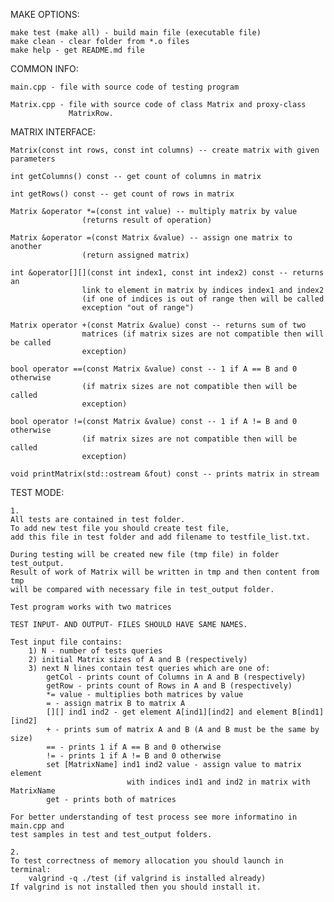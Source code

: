 
MAKE OPTIONS:

    make test (make all) - build main file (executable file)
    make clean - clear folder from *.o files
    make help - get README.md file


COMMON INFO:

    main.cpp - file with source code of testing program

    Matrix.cpp - file with source code of class Matrix and proxy-class
                 MatrixRow.

MATRIX INTERFACE:

    Matrix(const int rows, const int columns) -- create matrix with given parameters

    int getColumns() const -- get count of columns in matrix

    int getRows() const -- get count of rows in matrix

    Matrix &operator *=(const int value) -- multiply matrix by value
                    (returns result of operation)

    Matrix &operator =(const Matrix &value) -- assign one matrix to another
                    (return assigned matrix)

    int &operator[][](const int index1, const int index2) const -- returns an
                    link to element in matrix by indices index1 and index2
                    (if one of indices is out of range then will be called
                    exception "out of range")

    Matrix operator +(const Matrix &value) const -- returns sum of two
                    matrices (if matrix sizes are not compatible then will be called
                    exception)

    bool operator ==(const Matrix &value) const -- 1 if A == B and 0 otherwise
                    (if matrix sizes are not compatible then will be called
                    exception)

    bool operator !=(const Matrix &value) const -- 1 if A != B and 0 otherwise
                    (if matrix sizes are not compatible then will be called
                    exception)

    void printMatrix(std::ostream &fout) const -- prints matrix in stream


TEST MODE:

    1.
    All tests are contained in test folder.
    To add new test file you should create test file,
    add this file in test folder and add filename to testfile_list.txt.

    During testing will be created new file (tmp file) in folder test_output.
    Result of work of Matrix will be written in tmp and then content from tmp
    will be compared with necessary file in test_output folder.

    Test program works with two matrices

    TEST INPUT- AND OUTPUT- FILES SHOULD HAVE SAME NAMES.

    Test input file contains:
        1) N - number of tests queries
        2) initial Matrix sizes of A and B (respectively)
        3) next N lines contain test queries which are one of:
            getCol - prints count of Columns in A and B (respectively)
            getRow - prints count of Rows in A and B (respectively)
            *= value - multiplies both matrices by value
            = - assign matrix B to matrix A
            [][] ind1 ind2 - get element A[ind1][ind2] and element B[ind1][ind2]
            + - prints sum of matrix A and B (A and B must be the same by size)
            == - prints 1 if A == B and 0 otherwise
            != - prints 1 if A != B and 0 otherwise
            set [MatrixName] ind1 ind2 value - assign value to matrix element
                              with indices ind1 and ind2 in matrix with MatrixName
            get - prints both of matrices

    For better understanding of test process see more informatino in main.cpp and
    test samples in test and test_output folders.

    2.
    To test correctness of memory allocation you should launch in terminal:
        valgrind -q ./test (if valgrind is installed already)
    If valgrind is not installed then you should install it.
